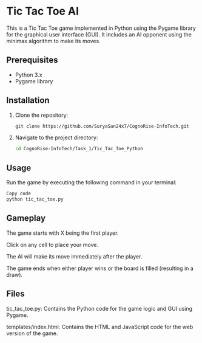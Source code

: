 # Tic Tac Toe AI

This is a Tic Tac Toe game implemented in Python using the Pygame library for the graphical user interface (GUI). It includes an AI opponent using the minimax algorithm to make its moves.

## Prerequisites
- Python 3.x
- Pygame library

## Installation
1. Clone the repository:
   ```bash
   git clone https://github.com/SuryaSan24x7/CognoRise-InfoTech.git
   ```
2. Navigate to the project directory:
    ```bash
    cd CognoRise-InfoTech/Task_1/Tic_Tac_Toe_Python
    ```
## Usage
Run the game by executing the following command in your terminal:

```bash
Copy code
python tic_tac_toe.py
```
## Gameplay
The game starts with X being the first player.

Click on any cell to place your move.

The AI will make its move immediately after the player.

The game ends when either player wins or the board is filled (resulting in a draw).

## Files
tic_tac_toe.py: Contains the Python code for the game logic and GUI using Pygame.

templates/index.html: Contains the HTML and JavaScript code for the web version of the game.
